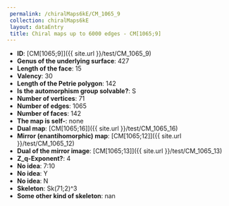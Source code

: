 ```yaml
--- 
 permalink: /chiralMaps6kE/CM_1065_9 
 collection: chiralMaps6kE
 layout: dataEntry
 title: Chiral maps up to 6000 edges - CM[1065;9]
---
```


- **ID**: [CM[1065;9]]({{ site.url }}/test/CM_1065_9)
- **Genus of the underlying surface**: 427
- **Length of the face**: 15
- **Valency**: 30
- **Length of the Petrie polygon**: 142
- **Is the automorphism group solvable?**: S
- **Number of vertices**: 71
- **Number of edges**: 1065
- **Number of faces**: 142
- **The map is self-**: none
- **Dual map**: [CM[1065;16]]({{ site.url }}/test/CM_1065_16)
- **Mirror (enantihomorphic) map**: [CM[1065;12]]({{ site.url }}/test/CM_1065_12)
- **Dual of the mirror image**: [CM[1065;13]]({{ site.url }}/test/CM_1065_13)
- **Z_q-Exponent?**: 4
- **No idea**:  7:10
- **No idea**: Y
- **No idea**: N
- **Skeleton**: Sk(71;2)^3
- **Some other kind of skeleton**: nan
